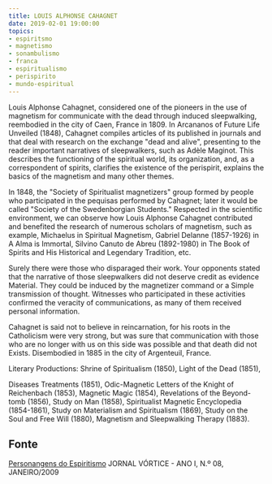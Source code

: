 ```yaml
---
title: LOUIS ALPHONSE CAHAGNET
date: 2019-02-01 19:00:00
topics: 
- espiritsmo
- magnetismo
- sonambulismo
- franca
- espiritualismo
- perispirito
- mundo-espiritual
---
```


Louis Alphonse Cahagnet, considered one of the pioneers in the use of magnetism
for communicate with the dead through induced sleepwalking, reembodied in the
city of Caen, France in 1809. In Arcananos of Future Life Unveiled (1848),
Cahagnet compiles articles of its published in journals and that deal with
research on the exchange "dead and alive", presenting to the reader important
narratives of sleepwalkers, such as Adèle Maginot. This describes the
functioning of the spiritual world, its organization, and, as a correspondent of
spirits, clarifies the existence of the perispirit, explains the basics of the
magnetism and many other themes.

In 1848, the "Society of Spiritualist magnetizers" group formed by people who
participated in the pequisas performed by Cahagnet; later it would be called
"Society of the Swedenborgian Students." Respected in the scientific
environment, we can observe how Louis Alphonse Cahagnet contributed and
benefited the research of numerous scholars of magnetism, such as example,
Michaelus in Spiritual Magnetism, Gabriel Delanne (1857-1926) in A Alma is
Immortal, Silvino Canuto de Abreu (1892-1980) in The Book of Spirits and His
Historical and Legendary Tradition, etc.

Surely there were those who disparaged their work. Your opponents stated that
the narrative of those sleepwalkers did not deserve credit as evidence Material.
They could be induced by the magnetizer command or a Simple transmission of
thought. Witnesses who participated in these activities confirmed the veracity
of communications, as many of them received personal information.

Cahagnet is said not to believe in reincarnation, for his roots in the
Catholicism were very strong, but was sure that communication with those who are
no longer with us on this side was possible and that death did not Exists.
Disembodied in 1885 in the city of Argenteuil, France.

Literary Productions: Shrine of Spiritualism (1850), Light of the Dead (1851),

Diseases Treatments (1851), Odic-Magnetic Letters of the Knight of Reichenbach
(1853), Magnetic Magic (1854), Revelations of the Beyond-tomb (1856), Study on
Man (1858), Spiritualist Magnetic Encyclopedia (1854-1861), Study on Materialism
and Spiritualism (1869), Study on the Soul and Free Will (1880), Magnetism and
Sleepwalking Therapy (1883).


## Fonte
[Personangens do Espiritismo](https://personagensdoespiritismo.blogspot.com/2014/02/ermance-dufaux.html)
JORNAL VÓRTICE - ANO I, N.º 08, JANEIRO/2009

